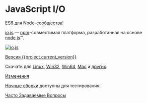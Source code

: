 # JavaScript I/O

[ES6](es6.html) для Node-сообщества!

[io.js](https://github.com/nodejs/io.js) &mdash; [npm](https://www.npmjs.com/)-совместимая платформа, разработанная на основе [node.js](https://nodejs.org/)&#8482;.

[![io.js](../images/1.0.0.png)](https://iojs.org/dist/v{{project.current_version}}/)

[Версия {{project.current_version}}](https://iojs.org/dist/v{{project.current_version}}/)

Скачать для
[Linux](https://iojs.org/dist/v{{project.current_version}}/iojs-v{{project.current_version}}-linux-x64.tar.xz),
[Win32](https://iojs.org/dist/v{{project.current_version}}/iojs-v{{project.current_version}}-x86.msi),
[Win64](https://iojs.org/dist/v{{project.current_version}}/iojs-v{{project.current_version}}-x64.msi),
[Mac](https://iojs.org/dist/v{{project.current_version}}/iojs-v{{project.current_version}}.pkg) и
[других](https://iojs.org/dist/v{{project.current_version}}/).


[Изменения](https://github.com/nodejs/io.js/blob/master/CHANGELOG.md)

[Ночные сборки](https://iojs.org/download/nightly/) доступны для тестирования.

[Часто Задаваемые Вопросы](faq.html)
